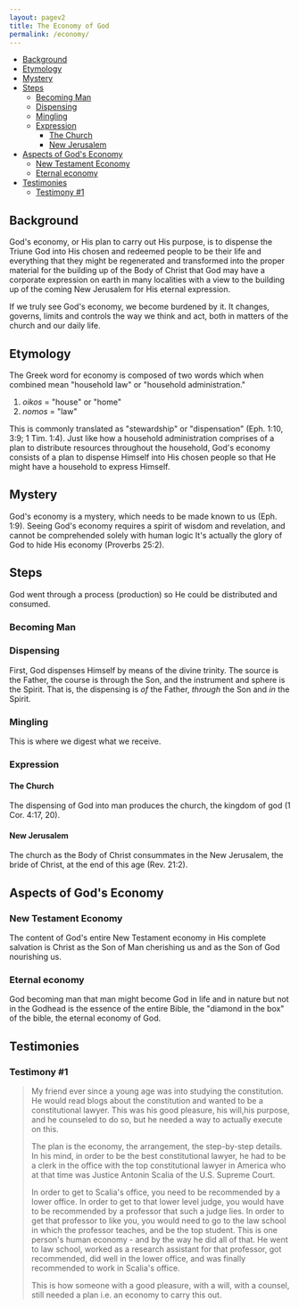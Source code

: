 ```yaml
---
layout: pagev2
title: The Economy of God
permalink: /economy/
---
```

- [Background](#background)
- [Etymology](#etymology)
- [Mystery](#mystery)
- [Steps](#steps)
  - [Becoming Man](#becoming-man)
  - [Dispensing](#dispensing)
  - [Mingling](#mingling)
  - [Expression](#expression)
    - [The Church](#the-church)
    - [New Jerusalem](#new-jerusalem)
- [Aspects of God's Economy](#aspects-of-gods-economy)
  - [New Testament Economy](#new-testament-economy)
  - [Eternal economy](#eternal-economy)
- [Testimonies](#testimonies)
  - [Testimony #1](#testimony-1)

## Background

God's economy, or His plan to carry out His purpose, is to dispense the Triune God into His chosen and redeemed people to be their life and everything that they might be regenerated and transformed into the proper material for the building up of the Body of Christ that God may have a corporate expression on earth in many localities with a view to the building up of the coming New Jerusalem for His eternal expression.

If we truly see God's economy, we become burdened by it. It changes, governs, limits and controls the way we think and act, both in matters of the church and our daily life.

## Etymology

The Greek word for economy is composed of two words which when combined mean "household law" or "household administration."

1. *oikos* = "house" or "home"
2. *nomos* = "law"

This is commonly translated as "stewardship" or "dispensation" (Eph. 1:10, 3:9; 1 Tim. 1:4).
Just like how a household administration comprises of a plan to distribute resources throughout the household, God's economy consists of a plan to dispense Himself into His chosen people so that He might have a household to express Himself.

## Mystery

God's economy is a mystery, which needs to be made known to us (Eph. 1:9). Seeing God's economy requires a spirit of wisdom and revelation, and cannot be comprehended solely with human logic It's actually the glory of God to hide His economy (Proverbs 25:2). 

## Steps

God went through a process (production) so He could be distributed and consumed.

### Becoming Man

### Dispensing

First, God dispenses Himself by means of the divine trinity. The source is the Father, the course is through the Son, and the instrument and sphere is the Spirit. That is, the dispensing is *of* the Father, *through* the Son and *in* the Spirit.

### Mingling

This is where we digest what we receive.

### Expression

#### The Church

The dispensing of God into man produces the church, the kingdom of god (1 Cor. 4:17, 20). 

#### New Jerusalem

The church as the Body of Christ consummates in the New Jerusalem, the bride of Christ, at the end of this age (Rev. 21:2).

## Aspects of God's Economy

### New Testament Economy

The content of God's entire New Testament economy in His complete salvation is Christ as the Son of Man cherishing us and as the Son of God nourishing us.

### Eternal economy 

God becoming man that man might become God in life and in nature but not in the Godhead is the essence of the entire Bible, the "diamond in the box" of the bible, the eternal economy of God.

## Testimonies

### Testimony #1

>My friend ever since a young age was into studying the constitution. He would read blogs about the constitution and wanted to be a constitutional lawyer. This was his good pleasure, his will,his purpose, and he counseled to do so, but he needed a way to actually execute on this.
>
>The plan is the economy, the arrangement, the step-by-step details. In his mind, in order to be the best constitutional lawyer, he had to be a clerk in the office with the top constitutional lawyer in America who at that time was Justice Antonin Scalia of the U.S. Supreme Court.
>
>In order to get to Scalia's office, you need to be recommended by a lower office. In order to get to that lower level judge, you would have to be recommended by a professor that such a judge lies. In order to get that professor to like you, you would need to go to the law school in which the professor teaches, and be the top student. This is one person's human economy - and by the way he did all of that. He went to law school, worked as a research assistant for that professor, got recommended, did well in the lower office, and was finally recommended to work in Scalia's office.
>
>This is how someone with a good pleasure, with a will, with a counsel, still needed a plan i.e. an economy to carry this out.